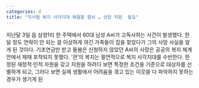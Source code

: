 ```yaml
---
categories: d
title: "지사협 복지 사각지대 해결할 열쇠 … 성장 지원  필요"
---
```

지난달 3일 읍 삼양1리 한 주택에서 60대 남성 A씨가 고독사하는 사건이 발생했다. 한 달 정도 연락이 안 되는 걸 이상하게 여긴 가족들이 집을 찾았다가 그의 사망 사실을 알게 된 것이다. 기초연금만 받고 돌봄은 신청하지 않았던 A씨의 사망은 공공의 복지 체계 안에서 제때 포착되지 못했다. ‘관’의 복지는 필연적으로 복지 사각지대를 수반한다. 한정된 재정적·인적 자원을 갖고 지원을 하려다 보면 특정한 조건을 기준으로 대상자를 선별하게 되고, 그러다 보면 실제 생활에서 어려움을 겪고 있는 이웃을 다 파악하지 못하는 경우가 생기게 된